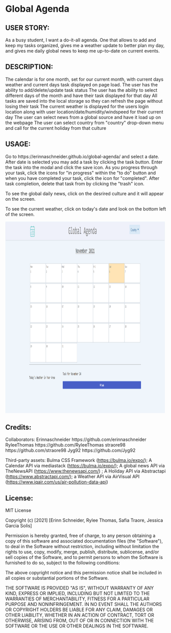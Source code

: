 # Global Agenda

## USER STORY:  
<p>As a busy student, I want a do-it-all agenda. One that allows to add and keep my tasks organized, gives me a weather update to better plan my day, and gives me daily global news to keep me up-to-date on current events.

## DESCRIPTION:
<p>The calendar is for one month, set for our current month, with current days weather and current days task displayed on page load.
   The user has the ability to add/delete/update task status
   The user has the ability to select different days of the month and have their task displayed for that day
   All tasks are saved into the local storage so they can refresh the page without losing their task
   The current weather is displayed for the users login location along with user location/date/humidity/windspeed for their current day
   The user can select news from a global source and have it load up on the webpage
   The user can select country from "country" drop-down menu and call for the current holiday from that culture </p>
  
## USAGE:
<p>Go to https://erinnaschneider.github.io/global-agenda/ and select a date. After date is selected you may add a task by clicking the task button. Enter the task into the modal and click the save icon. As you progress through your task, click the icons for "in progress" within the "to do" button and when you have completed your task, click the icon for "completed". After task completion, delete that task from by clicking the "trash" icon.
 
 To see the global daily news, click on the desrired culture and it will appear on the screen.
  
 To see the current weather, click on today's date and look on the bottom left of the screen.</p>
 
 <img src="assets\image\global-agend-screencapture.png" alt="Deployed Application" width="500" height="600">
 
 ## Credits:
  <p>Collaborators:
  Erinnaschneider https://github.com/erinnaschneider
  RyleeThomas https://github.com/RyleeThomas
  straore98 https://github.com/straore98
  Jyg92 https://github.com/Jyg92
  
  Third-party assets: Bulma CSS Framework (https://bulma.io/expo/); A Calendar API via mediastack (https://bulma.io/expo/); A global news API via TheNewsAPI (https://www.thenewsapi.com/) ; A Holiday API via Abstractapi (https://www.abstractapi.com/); a Weather API via AirVisual API (https://www.iqair.com/us/air-pollution-data-api)</p>
  
## License:
  MIT License

Copyright (c) [2021] [Erinn Schneider, Rylee Thomas, Safia Traore, Jessica Garcia Solis]

Permission is hereby granted, free of charge, to any person obtaining a copy
of this software and associated documentation files (the "Software"), to deal
in the Software without restriction, including without limitation the rights
to use, copy, modify, merge, publish, distribute, sublicense, and/or sell
copies of the Software, and to permit persons to whom the Software is
furnished to do so, subject to the following conditions:

The above copyright notice and this permission notice shall be included in all
copies or substantial portions of the Software.

THE SOFTWARE IS PROVIDED "AS IS", WITHOUT WARRANTY OF ANY KIND, EXPRESS OR
IMPLIED, INCLUDING BUT NOT LIMITED TO THE WARRANTIES OF MERCHANTABILITY,
FITNESS FOR A PARTICULAR PURPOSE AND NONINFRINGEMENT. IN NO EVENT SHALL THE
AUTHORS OR COPYRIGHT HOLDERS BE LIABLE FOR ANY CLAIM, DAMAGES OR OTHER
LIABILITY, WHETHER IN AN ACTION OF CONTRACT, TORT OR OTHERWISE, ARISING FROM,
OUT OF OR IN CONNECTION WITH THE SOFTWARE OR THE USE OR OTHER DEALINGS IN THE
SOFTWARE.
  
  

